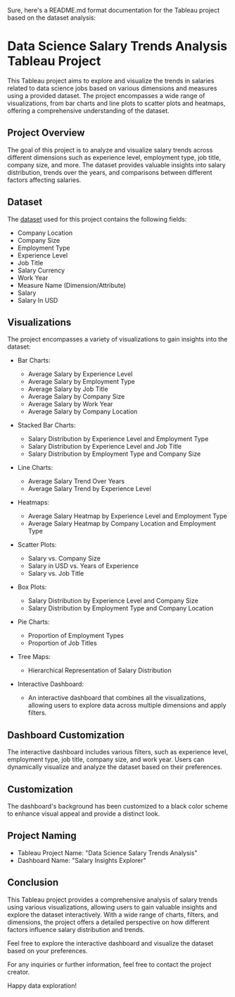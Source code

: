 Sure, here's a README.md format documentation for the Tableau project based on the dataset analysis:

# Data Science Salary Trends Analysis Tableau Project

This Tableau project aims to explore and visualize the trends in salaries related to data science jobs based on various dimensions and measures using a provided dataset. The project encompasses a wide range of visualizations, from bar charts and line plots to scatter plots and heatmaps, offering a comprehensive understanding of the dataset.

## Project Overview

The goal of this project is to analyze and visualize salary trends across different dimensions such as experience level, employment type, job title, company size, and more. The dataset provides valuable insights into salary distribution, trends over the years, and comparisons between different factors affecting salaries.

## Dataset

The [dataset](https://www.kaggle.com/datasets/harishkumardatalab/data-science-salary-2021-to-2023) used for this project contains the following fields:

- Company Location
- Company Size
- Employment Type
- Experience Level
- Job Title
- Salary Currency
- Work Year
- Measure Name (Dimension/Attribute)
- Salary
- Salary In USD

## Visualizations

The project encompasses a variety of visualizations to gain insights into the dataset:

- Bar Charts:
  - Average Salary by Experience Level
  - Average Salary by Employment Type
  - Average Salary by Job Title
  - Average Salary by Company Size
  - Average Salary by Work Year
  - Average Salary by Company Location

- Stacked Bar Charts:
  - Salary Distribution by Experience Level and Employment Type
  - Salary Distribution by Experience Level and Job Title
  - Salary Distribution by Employment Type and Company Size

- Line Charts:
  - Average Salary Trend Over Years
  - Average Salary Trend by Experience Level

- Heatmaps:
  - Average Salary Heatmap by Experience Level and Employment Type
  - Average Salary Heatmap by Company Location and Employment Type

- Scatter Plots:
  - Salary vs. Company Size
  - Salary in USD vs. Years of Experience
  - Salary vs. Job Title

- Box Plots:
  - Salary Distribution by Experience Level and Company Size
  - Salary Distribution by Employment Type and Company Location

- Pie Charts:
  - Proportion of Employment Types
  - Proportion of Job Titles

- Tree Maps:
  - Hierarchical Representation of Salary Distribution

- Interactive Dashboard:
  - An interactive dashboard that combines all the visualizations, allowing users to explore data across multiple dimensions and apply filters.

## Dashboard Customization

The interactive dashboard includes various filters, such as experience level, employment type, job title, company size, and work year. Users can dynamically visualize and analyze the dataset based on their preferences.

## Customization

The dashboard's background has been customized to a black color scheme to enhance visual appeal and provide a distinct look.

## Project Naming

- Tableau Project Name: "Data Science Salary Trends Analysis"
- Dashboard Name: "Salary Insights Explorer"

## Conclusion

This Tableau project provides a comprehensive analysis of salary trends using various visualizations, allowing users to gain valuable insights and explore the dataset interactively. With a wide range of charts, filters, and dimensions, the project offers a detailed perspective on how different factors influence salary distribution and trends.

Feel free to explore the interactive dashboard and visualize the dataset based on your preferences.

For any inquiries or further information, feel free to contact the project creator.

Happy data exploration!